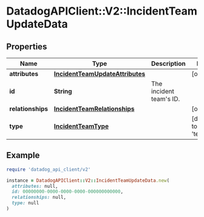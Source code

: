# DatadogAPIClient::V2::IncidentTeamUpdateData

## Properties

| Name | Type | Description | Notes |
| ---- | ---- | ----------- | ----- |
| **attributes** | [**IncidentTeamUpdateAttributes**](IncidentTeamUpdateAttributes.md) |  | [optional] |
| **id** | **String** | The incident team&#39;s ID. |  |
| **relationships** | [**IncidentTeamRelationships**](IncidentTeamRelationships.md) |  | [optional] |
| **type** | [**IncidentTeamType**](IncidentTeamType.md) |  | [default to &#39;teams&#39;] |

## Example

```ruby
require 'datadog_api_client/v2'

instance = DatadogAPIClient::V2::IncidentTeamUpdateData.new(
  attributes: null,
  id: 00000000-0000-0000-0000-000000000000,
  relationships: null,
  type: null
)
```

